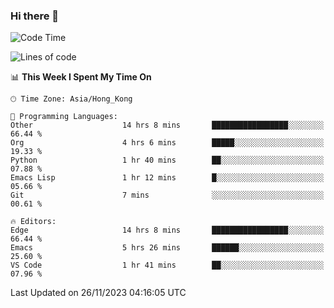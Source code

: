 ### Hi there 👋

<!--
**nicehiro/nicehiro** is a ✨ _special_ ✨ repository because its `README.md` (this file) appears on your GitHub profile.

Here are some ideas to get you started:

- 🔭 I’m currently working on ...
- 🌱 I’m currently learning ...
- 👯 I’m looking to collaborate on ...
- 🤔 I’m looking for help with ...
- 💬 Ask me about ...
- 📫 How to reach me: ...
- 😄 Pronouns: ...
- ⚡ Fun fact: ...
-->

<!--START_SECTION:waka-->
![Code Time](http://img.shields.io/badge/Code%20Time-96%20hrs%2020%20mins-blue)

![Lines of code](https://img.shields.io/badge/From%20Hello%20World%20I%27ve%20Written-2.6%20million%20lines%20of%20code-blue)

📊 **This Week I Spent My Time On** 

```text
🕑︎ Time Zone: Asia/Hong_Kong

💬 Programming Languages: 
Other                    14 hrs 8 mins       █████████████████░░░░░░░░   66.44 % 
Org                      4 hrs 6 mins        █████░░░░░░░░░░░░░░░░░░░░   19.33 % 
Python                   1 hr 40 mins        ██░░░░░░░░░░░░░░░░░░░░░░░   07.88 % 
Emacs Lisp               1 hr 12 mins        █░░░░░░░░░░░░░░░░░░░░░░░░   05.66 % 
Git                      7 mins              ░░░░░░░░░░░░░░░░░░░░░░░░░   00.61 % 

🔥 Editors: 
Edge                     14 hrs 8 mins       █████████████████░░░░░░░░   66.44 % 
Emacs                    5 hrs 26 mins       ██████░░░░░░░░░░░░░░░░░░░   25.60 % 
VS Code                  1 hr 41 mins        ██░░░░░░░░░░░░░░░░░░░░░░░   07.96 % 
```


 Last Updated on 26/11/2023 04:16:05 UTC
<!--END_SECTION:waka-->
